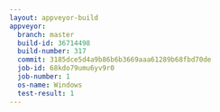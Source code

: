 ```yaml
---
layout: appveyor-build
appveyor:
  branch: master
  build-id: 36714498
  build-number: 317
  commit: 3185dce5d4a9b86b6b3669aaa61289b68fbd70de
  job-id: 68kdo79umu6yv9r0
  job-number: 1
  os-name: Windows
  test-result: 1
---
```

